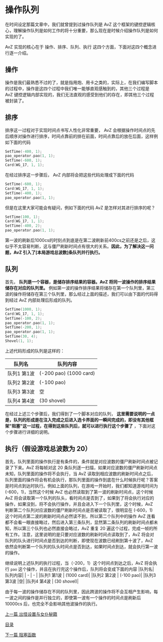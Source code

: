<!--
 * @Coding: utf-8
 * @Author: vector-wlc
 * @Date: 2021-09-25 19:35:55
 * @Description: 
-->
# 操作队列

在时间设定那篇文章中，我们就曾提到过操作队列是 AvZ 这个框架的键控逻辑核心，理解操作队列是如何工作的将十分重要，那么现在是时候介绍操作队列是如何实现的了。

AvZ 实现的核心在于 操作、排序、队列、执行 这四个方面，下面对这四个概念进行逐一介绍。

## 操作

操作是我们最熟悉不过的了，就是指用炮、用卡之类的，实际上，在我们编写脚本的过程中，操作是这四个过程中我们唯一能够直观感触到的，其他三个过程是 AvZ 键控逻辑内部实现的，我们无法直观的感受到他们的存在，即其他三个过程被封装了。

## 排序
排序这一过程对于实现时间点书写人性化非常重要， AvZ 会根据操作时间点的先后顺序对操作进行排序，时间点靠前的排在前面，时间点靠后的放在后面，这样例如下面的代码
```C++
SetTime(-400, 1);
pao_operator.pao(1, 1);
SetTime(-600, 1);
Card(WG_17, 1, 1);
```

在经过排序这一步骤后， AvZ 内部将会把这些代码处理成下面的代码
```C++
SetTime(-600, 1);
Card(WG_17, 1, 1);
SetTime(-400, 1);
pao_operator.pao(1, 1);
```

但是在这里大家可能会有疑问，例如下面的代码 AvZ 是怎样对其进行排序的呢？
```C++
SetTime(100, 1);
Card(WG_17, 1, 1);
SetTime(-400, 2);
pao_operator.pao(1, 1);
```


第一波的刷新后1000cs的时刻点到底是在第二波刷新前400cs之前还是之后，这似乎不太容易判断，这与僵尸刷新时间点有很大的关系。**因此，为了解决这一问题，AvZ 引入了[本局游戏总波数]条队列并行执行。**

## 队列
首先， **队列是一个容器，是储存排序结果的容器。AvZ 将同一波操作的排序结果储存在对应的队列里。** 例如第一波的操作排序结果将储存在第一个队列里，第三波的操作将储存在第三个队列里，那么经过上面的描述，我们可以由下面的代码得到经过 AvZ 内部处理后形成的队列。
```C++
SetTime(1000, 1);
Card(WG_17, 1, 1);
SetTime(-100, 2);
pao_operator.pao(1, 1);
SetTime(-200, 1);
pao_operator.pao(1, 1);
SetTime(30, 4);
Shovel(1, 1);
```

上述代码形成的队列是这样的：

|队列名|队列内容|
| - | - |
|队列1 第1波 | (-200 pao) (1000 card)|
|队列2 第2波 | (-100 pao)|
|队列3 第3波 |空|
|队列4 第4波 | (30 shovel)|

在经过上述三个步骤后，我们得到了一个脚本对应的队列， **这里需要说明的一点是，队列的形成是在注入完成之后进入选卡界面的一瞬间完成的，即没有其他框架"阻塞"这一过程，在得到这些队列后，就可以进行执行这个步骤了** ，下面对这个步骤进行详细的说明。

## 执行（假设游戏总波数为 20）
首先，队列里面的操作执行是有条件的，条件就是对应波数的僵尸刷新时间点被记录了下来。AvZ 将每帧对这 20 条队列逐一扫描，如果对应波数的僵尸刷新时间点未知，队列里面的操作将不会执行，当 AvZ 读取到相应波数的刷新时间点之后，队列里面的操作将会有机会执行，那队列里面的操作到底在什么时候执行呢？答案是时间点到达时执行。例如上面的队列，在游戏一开始时，我们都知道游戏时间为 (-600，1)，当然这个时候 AvZ 也必然读取到了第一波的刷新时间点，这个时候 AvZ 将会读取第一个队列的队头，看时间点是否到了，如果到了将会执行对应的操作，如果没到，将不会执行操作，并且会进入下一个队列里，这个时候，AvZ 判断第二个队列对应波数的僵尸刷新时间点是否被读取了，很明显在 (-600，1) 这个时间点第二波的刷新时间点必然读不到，所以第二个队列中的操作 AvZ 连看都不会看一眼直接略过，然后进入第三条队列，显然第二条队列的刷新时间点都未知，所以第三个队列也必然直接会略过，AvZ 重复 20 遍这个过程，完成一帧的所有工作。注意，这里说明的是只要对应波数的刷新时间点读取到了，AvZ 将会对队列的队头进行时间点是否到达的判断，即使现在波数已经刷到第十波了，AvZ 依然会判断第一个队列的队头时间点是否到达，如果时间点到达，就会执行第一波的操作。

继续说明上述队列的执行过程，当（-200，1）这个时间点到达之后，AvZ 将会执行 `pao` 这个操作，并且在执行完这个操作后，队列将会变成下面的内容
|队列名|队列内容|
| - | - |
|队列1 第1波 | (1000 card)|
|队列2 第2波 | (-100 pao)|
|队列3 第3波 |空|
|队列4 第4波 | (30 shovel)|


由于每一波的操作储存在不同的队列里，因此跨波的操作将不会互相产生影响，每一波之间的操作是并行独立的，即使第一波有一个操作的时间点是刷新后 10000cs 后，也完全不会影响其他波操作的执行。


[上一篇 出怪设置与女仆秘籍](../basic/set_zombie.md)

[目录](../catalogue.md)

[下一篇 阻塞函数](./wait_until.md)